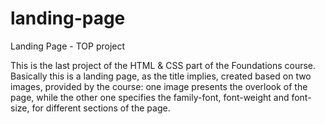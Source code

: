 # landing-page
Landing Page - TOP project

This is the last project of the HTML & CSS part of the Foundations course.
Basically this is a landing page, as the title implies, created based on two images, provided by the course:
one image presents the overlook of the page, while the other one specifies the family-font, font-weight and font-size, for different sections of the page.

